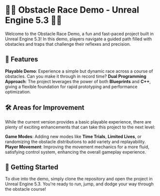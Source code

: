 # 🏃‍♂️ Obstacle Race Demo - Unreal Engine 5.3 🏃‍♀️

Welcome to the Obstacle Race Demo, a fun and fast-paced project built in Unreal Engine 5.3! In this demo, players navigate a guided path filled with obstacles and traps that challenge their reflexes and precision.

## 🌟 Features
**Playable Demo**: Experience a simple but dynamic race across a course of obstacles. Can you make it through in record time?
**Dual Programming Approach**: The project leverages the power of both **Blueprints** and **C++**, giving a flexible foundation for rapid prototyping and performance optimization.

## 🛠️ Areas for Improvement
While the current version provides a basic playable experience, there are plenty of exciting enhancements that can take this project to the next level:

**Game Modes**: Adding new modes like **Time Trials**, **Limited Lives**, or randomizing the obstacle distributions to add variety and replayability.
**Player Movement**: Improving the movement mechanics for a more fluid, satisfying control system, enhancing the overall gameplay experience.

## 🚀 Getting Started
To dive into the demo, simply clone the repository and open the project in Unreal Engine 5.3. You're ready to run, jump, and dodge your way through the obstacle course!
